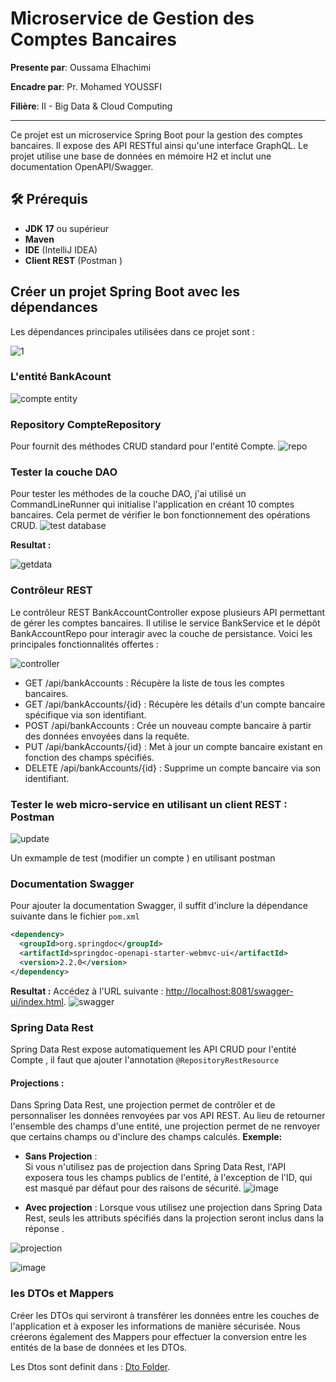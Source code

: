 # Microservice de Gestion des Comptes Bancaires
**Presente par**: Oussama Elhachimi

**Encadre par**: Pr. Mohamed YOUSSFI    

**Filière**: II - Big Data & Cloud Computing

--------

Ce projet est un microservice Spring Boot pour la gestion des comptes bancaires. Il expose des API RESTful ainsi qu'une interface GraphQL. Le projet utilise une base de données en mémoire H2 et inclut une documentation OpenAPI/Swagger.

## 🛠️ Prérequis

- **JDK 17** ou supérieur
- **Maven**
- **IDE** (IntelliJ IDEA)
- **Client REST** (Postman )

## Créer un projet Spring Boot avec les dépendances 

Les dépendances principales utilisées dans ce projet sont :

![1](https://github.com/user-attachments/assets/4347b3e6-0ae1-4bbc-825d-d5a813edfa8e)

### L'entité  BankAcount

![compte entity](https://github.com/user-attachments/assets/70afd801-9357-4ec1-a478-ee60b29f6cbe)

### Repository  CompteRepository
Pour fournit des méthodes CRUD standard pour l'entité Compte.
![repo](https://github.com/user-attachments/assets/84d1c3af-d40c-4bb6-9591-f64decfa2fa1)


### Tester la couche DAO
Pour tester les méthodes de la couche DAO, j'ai utilisé un CommandLineRunner qui initialise l'application en créant 10 comptes bancaires. Cela permet de vérifier le bon fonctionnement des opérations CRUD.
![test database](https://github.com/user-attachments/assets/f69497c5-acc7-4283-b6e1-ebe559606e11)

**Resultat :** 

![getdata](https://github.com/user-attachments/assets/b0dcc5ce-f932-4ffc-957d-eeebafbe0be4)

### Contrôleur REST 

Le contrôleur REST BankAccountController expose plusieurs API permettant de gérer les comptes bancaires. Il utilise le service BankService et le dépôt BankAccountRepo pour interagir avec la couche de persistance. Voici les principales fonctionnalités offertes :

![controller](https://github.com/user-attachments/assets/bdc336b5-b2ea-4e4f-9668-5b5b3f7cafd0)

- GET /api/bankAccounts : Récupère la liste de tous les comptes bancaires.
- GET /api/bankAccounts/{id} : Récupère les détails d'un compte bancaire spécifique via son identifiant.
- POST /api/bankAccounts : Crée un nouveau compte bancaire à partir des données envoyées dans la requête.
- PUT /api/bankAccounts/{id} : Met à jour un compte bancaire existant en fonction des champs spécifiés.
- DELETE /api/bankAccounts/{id} : Supprime un compte bancaire via son identifiant.

### Tester le web micro-service en utilisant un client REST :  Postman

![update](https://github.com/user-attachments/assets/38ac6120-fc64-44cc-b7c0-bbf189f6aff6)

Un exmample de test (modifier un compte ) en utilisant postman 

### Documentation Swagger
Pour ajouter la documentation Swagger, il suffit d'inclure la dépendance suivante dans le fichier ```pom.xml```
```xml
<dependency>
  <groupId>org.springdoc</groupId>
  <artifactId>springdoc-openapi-starter-webmvc-ui</artifactId>
  <version>2.2.0</version>
</dependency>
```

**Resultat :**
Accédez à l'URL suivante : [http://localhost:8081/swagger-ui/index.html](http://localhost:8081/swagger-ui/index.html).
![swagger](https://github.com/user-attachments/assets/2e390752-66f7-4392-a2ab-811d3566f5b7)


### Spring Data Rest
Spring Data Rest expose automatiquement les API CRUD pour l'entité Compte , il faut que ajouter l'annotation ```@RepositoryRestResource```
#### Projections :

Dans Spring Data Rest, une projection permet de contrôler et de personnaliser les données renvoyées par vos API REST. Au lieu de retourner l'ensemble des champs d'une entité, une projection permet de ne renvoyer que certains champs ou d'inclure des champs calculés.
**Exemple:** 
- **Sans Projection** :  
Si vous n'utilisez pas de projection dans Spring Data Rest, l'API exposera tous les champs publics de l'entité, à l'exception de l'ID, qui est masqué par défaut pour des raisons de sécurité.
![image](https://github.com/user-attachments/assets/93a7ddd9-041b-44c0-b244-8579a23d167e)

- **Avec projection** :
Lorsque vous utilisez une projection dans Spring Data Rest, seuls les attributs spécifiés dans la projection seront inclus dans la réponse .

![projection](https://github.com/user-attachments/assets/cd810035-0baa-4449-bfcc-ffdcb7c3f123)

![image](https://github.com/user-attachments/assets/7379e787-532e-4b89-b6c0-ecb9e325e9e0)

### les DTOs et Mappers

Créer les DTOs qui serviront à transférer les données entre les couches de l'application et à exposer les informations de manière sécurisée. Nous créerons également des Mappers pour effectuer la conversion entre les entités de la base de données et les DTOs.

Les Dtos sont definit dans : [Dto Folder](src/main/java/ma/elhachimi/microserviceebank/dto/). 
